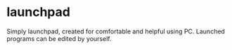# launchpad
Simply launchpad, created for comfortable and helpful using PC. Launched programs can be edited by yourself.
